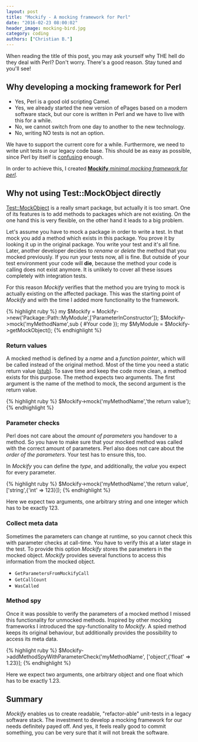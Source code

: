 ```yaml
---
layout: post
title: "Mockify - A mocking framework for Perl"
date: "2016-02-23 08:00:02"
header_image: mocking-bird.jpg
category: coding
authors: ["Christian B."]
---
```


When reading the title of this post, you may ask yourself why THE hell do they deal with Perl?
Don't worry.
There's a good reason.
Stay tuned and you'll see!

## Why developing a mocking framework for Perl

- Yes, Perl is a good old scripting Camel.
- Yes, we already started the new version of ePages based on a modern software stack, but our core is written in Perl and we have to live with this for a while.
- No, we cannot switch from one day to another to the new technology.
- No, writing NO tests is not an option.

We have to support the current core for a while.
Furthermore, we need to write unit tests in our legacy code base.
This should be as easy as possible, since Perl by itself is [confusing](https://media.ccc.de/v/32c3-7130-the_perl_jam_2) enough.

In order to achieve this, I created [**Mockify** *minimal mocking framework for perl*](https://github.com/ePages-de/Mockify).

## Why not using Test::MockObject directly

[Test::MockObject](http://search.cpan.org/~chromatic/Test-MockObject-1.20150527/README.pod) is a really smart package, but actually it is too smart.
One of its features is to add methods to packages which are not existing.
On the one hand this is very flexible, on the other hand it leads to a big problem.

Let's assume you have to mock a package in order to write a test.
In that mock you add a method which exists in this package.
You prove it by looking it up in the original package.
You write your test and it's all fine.
Later, another developer decides to *rename* or *delete* the method that you mocked previously.
If you run your tests now, all is fine.
But outside of your test environment your code will **die**, because the method your code is calling does not exist anymore.
It is unlikely to cover all these issues completely with integration tests.

For this reason *Mockify* verifies that the method you are trying to mock is actually existing on the affected package.
This was the starting point of *Mockify* and with the time I added more functionality to the framework.

{% highlight ruby %}
my $Mockify = Mockify->new('Package::Path::MyModule',['ParameterInConstructor']);
$Mockify->mock('myMethodName',sub {
  #Your code
});
my $MyModule = $Mockify->getMockObject();
{% endhighlight %}

### Return values

A mocked method is defined by a *name* and a *function pointer*, which will be called instead of the original method.
Most of the time you need a static return value ([stub](https://en.wikipedia.org/wiki/Method_stub)).
To save time and keep the code more clean, a method exists for this purpose.
The method expects two arguments.
The first argument is the name of the method to mock, the second argument is the return value.

{% highlight ruby %}
$Mockify->mock('myMethodName','the return value');
{% endhighlight %}

### Parameter checks

Perl does not care about the *amount of parameters* you handover to a method.
So you have to make sure that your mocked method was called with the correct amount of parameters.
Perl also does not care about the *order of the parameters*.
Your test has to ensure this, too.

In *Mockify* you can define the *type*, and additionally, the *value* you expect for every parameter.

{% highlight ruby %}
$Mockify->mock('myMethodName','the return value',['string',{'int' => 123}]);
{% endhighlight %}

Here we expect two arguments, one arbitrary string and one integer which has to be exactly 123.

### Collect meta data

Sometimes the parameters can change at runtime, so you cannot check this with parameter checks at call-time.
You have to verify this at a later stage in the test.
To provide this option *Mockify* stores the parameters in the mocked object.
*Mockify* provides several functions to access this information from the mocked object.

  - `GetParametersFromMockifyCall`
  - `GetCallCount`
  - `WasCalled`

### Method spy

Once it was possible to verify the parameters of a mocked method I missed this functionality for unmocked methods.
Inspired by other mocking frameworks I introduced the spy-functionality to *Mockify*.
A spied method keeps its original behaviour, but additionally provides the possibility to access its meta data.

{% highlight ruby %}
$Mockify->addMethodSpyWithParameterCheck('myMethodName', ['object',{'float' => 1.23}];
{% endhighlight %}

Here we expect two arguments, one arbitrary object and one float which has to be exactly 1.23.

## Summary

*Mockify* enables us to create readable, "refactor-able" unit-tests in a legacy software stack.
The investment to develop a mocking framework for our needs definitely payed off.
And yes, it feels really good to commit something, you can be very sure that it will not break the software.
